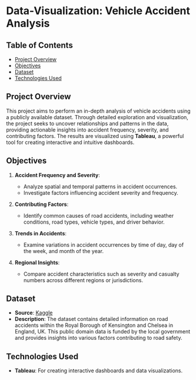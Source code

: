 # Data-Visualization: Vehicle Accident Analysis

## Table of Contents
- [Project Overview](#project-overview)
- [Objectives](#objectives)
- [Dataset](#dataset)
- [Technologies Used](#technologies-used)

## Project Overview

This project aims to perform an in-depth analysis of vehicle accidents using a publicly available dataset. Through detailed exploration and visualization, the project seeks to uncover relationships and patterns in the data, providing actionable insights into accident frequency, severity, and contributing factors. The results are visualized using **Tableau**, a powerful tool for creating interactive and intuitive dashboards.

## Objectives

1. **Accident Frequency and Severity**:
   - Analyze spatial and temporal patterns in accident occurrences.
   - Investigate factors influencing accident severity and frequency.

2. **Contributing Factors**:
   - Identify common causes of road accidents, including weather conditions, road types, vehicle types, and driver behavior.

3. **Trends in Accidents**:
   - Examine variations in accident occurrences by time of day, day of the week, and month of the year.

4. **Regional Insights**:
   - Compare accident characteristics such as severity and casualty numbers across different regions or jurisdictions.

## Dataset

- **Source**: [Kaggle](https://www.kaggle.com)
- **Description**: The dataset contains detailed information on road accidents within the Royal Borough of Kensington and Chelsea in England, UK. This public domain data is funded by the local government and provides insights into various factors contributing to road safety.

## Technologies Used

- **Tableau**: For creating interactive dashboards and data visualizations.



